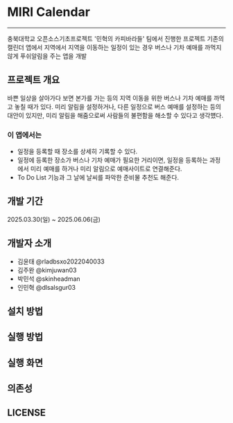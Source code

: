 # MIRI Calendar
---
충북대학교 오픈소스기초프로젝트 '민혁의 카피바라들' 팀에서 진행한 프로젝트 
기존의 캘린더 앱에서 지역에서 지역을 이동하는 일정이 있는 경우 버스나 기차 예매를 까먹지 않게 푸쉬알림을 주는 앱을 개발

## 프로젝트 개요
바쁜 일상을 살아가다 보면 본가를 가는 등의 지역 이동을 위한 버스나 기차 예매를 까먹고 놓칠 때가 있다. 
미리 알림을 설정하거나, 다른 일정으로 버스 예매를 설정하는 등의 대안이 있지만, 미리 알림을 해줌으로써 사람들의 불편함을 해소할 수 있다고 생각헀다.
### 이 앱에서는
- 일정을 등록할 때 장소를 상세히 기록할 수 있다.
- 일정에 등록한 장소가 버스나 기차 예매가 필요한 거리이면, 일정을 등록하는 과정에서 미리 예매를 하거나 미리 알림으로 예매사이트로 연결해준다.
- To Do List 기능과 그 날에 날씨를 파악한 준비물 추천도 해준다.

## 개발 기간
2025.03.30(일) ~ 2025.06.06(금)

## 개발자 소개
- 김윤태 @rladbsxo2022040033
- 김주완 @kimjuwan03
- 박민석 @skinheadman
- 인민혁 @dlsalsgur03

## 설치 방법

## 실행 방법

## 실행 화면

## 의존성

## LICENSE